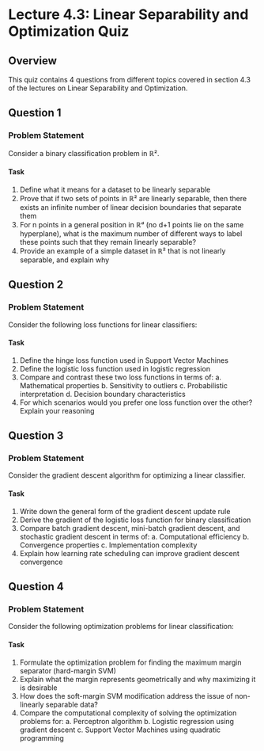 # Lecture 4.3: Linear Separability and Optimization Quiz

## Overview
This quiz contains 4 questions from different topics covered in section 4.3 of the lectures on Linear Separability and Optimization.

## Question 1

### Problem Statement
Consider a binary classification problem in ℝ². 

#### Task
1. Define what it means for a dataset to be linearly separable
2. Prove that if two sets of points in ℝ² are linearly separable, then there exists an infinite number of linear decision boundaries that separate them
3. For n points in a general position in ℝᵈ (no d+1 points lie on the same hyperplane), what is the maximum number of different ways to label these points such that they remain linearly separable?
4. Provide an example of a simple dataset in ℝ² that is not linearly separable, and explain why

## Question 2

### Problem Statement
Consider the following loss functions for linear classifiers:

#### Task
1. Define the hinge loss function used in Support Vector Machines
2. Define the logistic loss function used in logistic regression
3. Compare and contrast these two loss functions in terms of:
   a. Mathematical properties
   b. Sensitivity to outliers
   c. Probabilistic interpretation
   d. Decision boundary characteristics
4. For which scenarios would you prefer one loss function over the other? Explain your reasoning

## Question 3

### Problem Statement
Consider the gradient descent algorithm for optimizing a linear classifier.

#### Task
1. Write down the general form of the gradient descent update rule
2. Derive the gradient of the logistic loss function for binary classification
3. Compare batch gradient descent, mini-batch gradient descent, and stochastic gradient descent in terms of:
   a. Computational efficiency
   b. Convergence properties
   c. Implementation complexity
4. Explain how learning rate scheduling can improve gradient descent convergence

## Question 4

### Problem Statement
Consider the following optimization problems for linear classification:

#### Task
1. Formulate the optimization problem for finding the maximum margin separator (hard-margin SVM)
2. Explain what the margin represents geometrically and why maximizing it is desirable
3. How does the soft-margin SVM modification address the issue of non-linearly separable data?
4. Compare the computational complexity of solving the optimization problems for:
   a. Perceptron algorithm
   b. Logistic regression using gradient descent
   c. Support Vector Machines using quadratic programming 